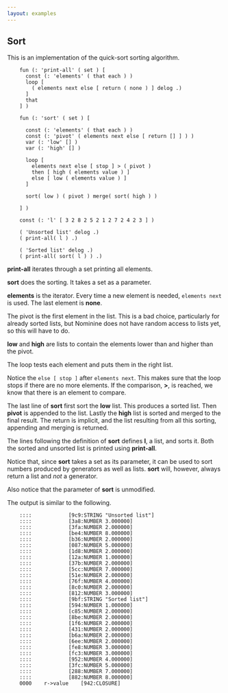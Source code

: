 ```yaml
---
layout: examples
---
```



Sort
----

This is an implementation of the quick-sort sorting algorithm.

        fun (: 'print-all' ( set ) [
          const (: 'elements' ( that each ) )
          loop [
            ( elements next else [ return ( none ) ] delog .)
          ]
          that
        ] )

        fun (: 'sort' ( set ) [

          const (: 'elements' ( that each ) )
          const (: 'pivot' ( elements next else [ return [] ] ) )
          var (: 'low' [] )
          var (: 'high' [] )

          loop [
            elements next else [ stop ] > ( pivot )
            then [ high ( elements value ) ]
            else [ low ( elements value ) ]
          ]

          sort( low ) ( pivot ) merge( sort( high ) )

        ] )

        const (: 'l' [ 3 2 8 2 5 2 1 2 7 2 4 2 3 ] )

        ( 'Unsorted list' delog .)
        ( print-all( l ) .)

        ( 'Sorted list' delog .)
        ( print-all( sort( l ) ) .)

**print-all** iterates through a set printing all elements.

**sort** does the sorting. It takes a set as a parameter.

**elements** is the iterator. Every time a new element is needed, `elements next` is used. The last element is **none**.

The pivot is the first element in the list. This is a bad choice, particularly for already sorted lists, but Nominine
does not have random access to lists yet, so this will have to do.

**low** and **high** are lists to contain the elements lower than and higher than the pivot.

The loop tests each element and puts them in the right list.

Notice the `else [ stop ]` after `elements next`. This makes sure that the loop stops if there are no more elements.
If the comparison, **>**, is reached, we know that there is an element to compare.

The last line of **sort** first sort the **low** list. This produces a sorted list.
Then **pivot** is appended to the list.
Lastly the **high** list is sorted and merged to the final result.
The return is implicit, and the list resulting from all this sorting, appending and merging is returned.

The lines following the definition of **sort** defines **l**, a list, and sorts it.
Both the sorted and unsorted list is printed using **print-all**.

Notice that, since **sort** takes a set as its parameter, it can be used to sort numbers produced by generators as well as lists.
**sort** will, however, always return a list and *not* a generator.

Also notice that the parameter of **sort** is unmodified.


The output is similar to the following.

        ::::			[9c9:STRING "Unsorted list"]
        ::::			[3a8:NUMBER 3.000000]
        ::::			[3fa:NUMBER 2.000000]
        ::::			[be4:NUMBER 8.000000]
        ::::			[b36:NUMBER 2.000000]
        ::::			[087:NUMBER 5.000000]
        ::::			[1d8:NUMBER 2.000000]
        ::::			[12a:NUMBER 1.000000]
        ::::			[37b:NUMBER 2.000000]
        ::::			[5cc:NUMBER 7.000000]
        ::::			[51e:NUMBER 2.000000]
        ::::			[76f:NUMBER 4.000000]
        ::::			[8c0:NUMBER 2.000000]
        ::::			[812:NUMBER 3.000000]
        ::::			[9bf:STRING "Sorted list"]
        ::::			[594:NUMBER 1.000000]
        ::::			[c85:NUMBER 2.000000]
        ::::			[8be:NUMBER 2.000000]
        ::::			[1f6:NUMBER 2.000000]
        ::::			[431:NUMBER 2.000000]
        ::::			[b6a:NUMBER 2.000000]
        ::::			[6ee:NUMBER 2.000000]
        ::::			[fe8:NUMBER 3.000000]
        ::::			[fc3:NUMBER 3.000000]
        ::::			[952:NUMBER 4.000000]
        ::::			[3fc:NUMBER 5.000000]
        ::::			[288:NUMBER 7.000000]
        ::::			[882:NUMBER 8.000000]
        0000	r->value	[942:CLOSURE]




